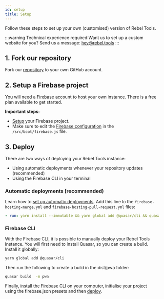 ```yaml
---
id: setup
title: Setup
---
```


Follow these steps to set up your own (customised) version of Rebel Tools.

:::warning Technical experience required
Want us to set up a custom website for you? Send us a message: hey@rebel.tools
:::

## 1. Fork our repository
Fork our [repository](https://github.com/activisthandbook/rebeltools) to your own GitHub account.

## 2. Setup a Firebase project
You will need a [Firebase](https://firebase.google.com) account to host your own instance. There is a free plan available to get started.

**Important steps:**
- [Setup](https://firebase.google.com/docs/web/setup) your Firebase project.
- Make sure to edit the [Firebase configuration](https://firebase.google.com/docs/web/learn-more#config-object) in the `/src/boot/firebase.js` file.

## 3. Deploy
There are two ways of deploying your Rebel Tools instance:
- Using automatic deployments whenever your repository updates (recommended)
- Using the Firebase CLI in your terminal

### Automatic deployments (recommended)

Learn how to [set up automatic deployments](https://firebase.google.com/docs/hosting/github-integration). Add this line to the `firebase-hosting-merge.yml` and `firebase-hosting-pull-request.yml` files:
```yml
- run: yarn install --immutable && yarn global add @quasar/cli && quasar build  -m pwa
```

### Firebase CLI
With the Firebase CLI, it is possible to manually deploy your Rebel Tools instance. You will first need to install Quasar, so you can create a build. Install it globally:
```bash
yarn global add @quasar/cli
```
Then run the following to create a build in the dist/pwa folder:
 ```bash
 quasar build  -m pwa
 ```
Finally, [install the Firebase CLI](https://firebase.google.com/docs/cli) on your computer, [initialise your project](https://firebase.google.com/docs/cli#initialize_a_firebase_project) using the firebase.json presets and then [deploy](https://firebase.google.com/docs/cli#deployment).
